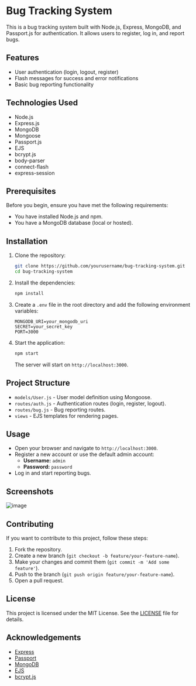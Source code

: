 # Bug Tracking System

This is a bug tracking system built with Node.js, Express, MongoDB, and Passport.js for authentication. It allows users to register, log in, and report bugs.

## Features

- User authentication (login, logout, register)
- Flash messages for success and error notifications
- Basic bug reporting functionality

## Technologies Used

- Node.js
- Express.js
- MongoDB
- Mongoose
- Passport.js
- EJS
- bcrypt.js
- body-parser
- connect-flash
- express-session

## Prerequisites

Before you begin, ensure you have met the following requirements:

- You have installed Node.js and npm.
- You have a MongoDB database (local or hosted).

## Installation

1. Clone the repository:

    ```bash
    git clone https://github.com/yourusername/bug-tracking-system.git
    cd bug-tracking-system
    ```

2. Install the dependencies:

    ```bash
    npm install
    ```

3. Create a `.env` file in the root directory and add the following environment variables:

    ```
    MONGODB_URI=your_mongodb_uri
    SECRET=your_secret_key
    PORT=3000
    ```

4. Start the application:

    ```bash
    npm start
    ```

    The server will start on `http://localhost:3000`.

## Project Structure

- `models/User.js` - User model definition using Mongoose.
- `routes/auth.js` - Authentication routes (login, register, logout).
- `routes/bug.js` - Bug reporting routes.
- `views` - EJS templates for rendering pages.

## Usage

- Open your browser and navigate to `http://localhost:3000`.
- Register a new account or use the default admin account:
    - **Username:** `admin`
    - **Password:** `password`
- Log in and start reporting bugs.

## Screenshots

![image](https://github.com/chavez62/JS-Bug-Track/assets/67764701/adc045ae-7e6b-4710-8e55-568f6ee7dd17)

## Contributing

If you want to contribute to this project, follow these steps:

1. Fork the repository.
2. Create a new branch (`git checkout -b feature/your-feature-name`).
3. Make your changes and commit them (`git commit -m 'Add some feature'`).
4. Push to the branch (`git push origin feature/your-feature-name`).
5. Open a pull request.

## License

This project is licensed under the MIT License. See the [LICENSE](LICENSE) file for details.

## Acknowledgements

- [Express](https://expressjs.com/)
- [Passport](http://www.passportjs.org/)
- [MongoDB](https://www.mongodb.com/)
- [EJS](https://ejs.co/)
- [bcrypt.js](https://github.com/dcodeIO/bcrypt.js)

